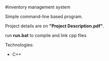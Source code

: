 #inventory management system

Simple command-line based program.

Project details are on **"Project Description.pdf"**.

run **run.bat** to compile and link cpp files

Technologies:
- C++
